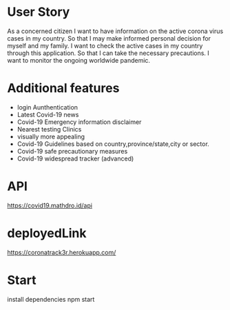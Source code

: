 # User Story 

As a concerned citizen I want to have information on the active corona virus cases in my country. So that I may make informed personal decision for myself and my family. I want to check the active cases in my country through this application. So that I can take the necessary precautions. I want to monitor the ongoing worldwide pandemic.

# Additional features
- login Aunthentication
- Latest Covid-19 news
- Covid-19 Emergency information disclaimer
- Nearest testing Clinics 
- visually more appealing 
- Covid-19 Guidelines based on country,province/state,city or sector.
- Covid-19 safe precautionary measures 
- Covid-19 widespread tracker (advanced)


# API
https://covid19.mathdro.id/api

# deployedLink
https://coronatrack3r.herokuapp.com/

# Start
install dependencies 
npm start



